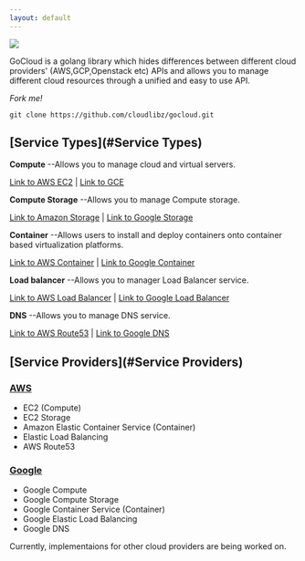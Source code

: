 ```yaml
---
layout: default
---
```


![](https://cdn-images-1.medium.com/max/400/1*9O2rQPRYCkAP3AHBb2QQww.png)

GoCloud is a golang library which hides differences between different cloud providers' (AWS,GCP,Openstack etc) APIs and allows you to manage different cloud resources through a unified and easy to use API.

_Fork me!_
```
git clone https://github.com/cloudlibz/gocloud.git
```

## [Service Types](#Service Types)

**Compute**  --Allows you to manage cloud and virtual servers.

[Link to AWS EC2](Compute/ec2) | [Link to GCE](Compute/gce)

**Compute Storage**  --Allows you to manage Compute storage.

[Link to Amazon Storage](Storage/amazonstorage) | [Link to Google Storage](Storage/googlestorage)

**Container**  --Allows users to install and deploy containers onto container based virtualization platforms.

[Link to AWS Container](Container/aws-container) | [Link to Google Container](Container/google-container)

**Load balancer**  --Allows you to manager Load Balancer service.

[Link to AWS Load Balancer](LoadBalancer/awsloadbalancer) | [Link to Google Load Balancer](LoadBalancer/googleloadbalancer)

**DNS**  --Allows you to manage DNS service.

[Link to AWS Route53](DNS/aws-route53) | [Link to Google DNS](DNS/googledns)

## [Service Providers](#Service Providers)

### [AWS](#AWS)

- EC2 (Compute)
- EC2 Storage
- Amazon Elastic Container Service (Container)
- Elastic Load Balancing
- AWS Route53

### [Google](#Google)

- Google Compute
- Google Compute Storage
- Google  Container Service (Container)
- Google Elastic Load Balancing 
- Google DNS 

Currently, implementaions for other cloud providers are being worked on.
